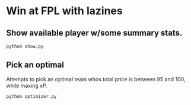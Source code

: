 
# Win at FPL with lazines

## Show available player w/some summary stats.
```python
python show.py
```

## Pick an optimal
Attempts to pick an optimal team whos total price is between 95 and 100, while maxing xP.
```
python optimizer.py
```